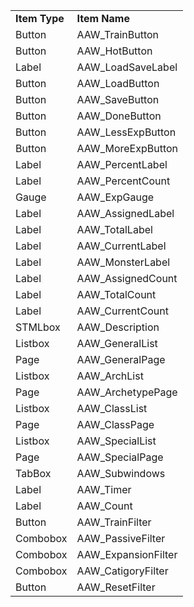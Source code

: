 |               |                     |
|---------------|---------------------|
| **Item Type** | **Item Name**       |
| Button        | AAW_TrainButton     |
| Button        | AAW_HotButton       |
| Label         | AAW_LoadSaveLabel   |
| Button        | AAW_LoadButton      |
| Button        | AAW_SaveButton      |
| Button        | AAW_DoneButton      |
| Button        | AAW_LessExpButton   |
| Button        | AAW_MoreExpButton   |
| Label         | AAW_PercentLabel    |
| Label         | AAW_PercentCount    |
| Gauge         | AAW_ExpGauge        |
| Label         | AAW_AssignedLabel   |
| Label         | AAW_TotalLabel      |
| Label         | AAW_CurrentLabel    |
| Label         | AAW_MonsterLabel    |
| Label         | AAW_AssignedCount   |
| Label         | AAW_TotalCount      |
| Label         | AAW_CurrentCount    |
| STMLbox       | AAW_Description     |
| Listbox       | AAW_GeneralList     |
| Page          | AAW_GeneralPage     |
| Listbox       | AAW_ArchList        |
| Page          | AAW_ArchetypePage   |
| Listbox       | AAW_ClassList       |
| Page          | AAW_ClassPage       |
| Listbox       | AAW_SpecialList     |
| Page          | AAW_SpecialPage     |
| TabBox        | AAW_Subwindows      |
| Label         | AAW_Timer           |
| Label         | AAW_Count           |
| Button        | AAW_TrainFilter     |
| Combobox      | AAW_PassiveFilter   |
| Combobox      | AAW_ExpansionFilter |
| Combobox      | AAW_CatigoryFilter  |
| Button        | AAW_ResetFilter     |


